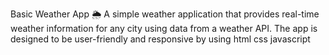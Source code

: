 Basic Weather App 🌦️
A simple weather application that provides real-time weather information for any city using data from a weather API. The app is designed to be user-friendly and responsive by using html css javascript
